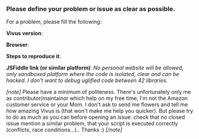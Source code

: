 ### Please define your problem or issue as clear as possible.

For a problem, please fill the following:

**Vivus version**:

**Browser**:

**Steps to reproduce it**:

**JSFiddle link (or similar platform)**:
*No personal website will be allowed, only sandboxed platform where the code is isolated, clear and can be hacked. I don't want to debug uglified code between 42 libraries.*

*[note]*
Please have a minimum of politeness. There's unfortunately only me as contributor/maintainor which help on my free time, I'm not the Amazon customer service or your Mom. I don't ask to send me flowers and tell me how amazing Vivus is (that won't make me help you quicker). But please try to do as much as you can before opening an issue: check that no closed issue mention a similar problem, that your script is executed correctly (conflicts, race conditions...).. Thanks :)
*[/note]*
